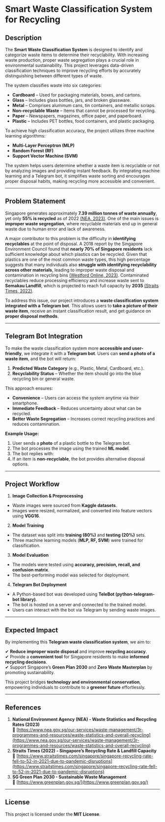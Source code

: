# Smart Waste Classification System for Recycling

## Description
The **Smart Waste Classification System** is designed to identify and categorize waste items to determine their recyclability. With increasing waste production, proper waste segregation plays a crucial role in environmental sustainability. This project leverages data-driven classification techniques to improve recycling efforts by accurately distinguishing between different types of waste.

The system classifies waste into six categories:
- **Cardboard** – Used for packaging materials, boxes, and cartons.
- **Glass** – Includes glass bottles, jars, and broken glassware.
- **Metal** – Comprises aluminum cans, tin containers, and metallic scraps.
- **Non-recyclable Waste** – Items that cannot be processed for recycling.
- **Paper** – Newspapers, magazines, office paper, and paperboard.
- **Plastic** – Includes PET bottles, food containers, and plastic packaging.

To achieve high classification accuracy, the project utilizes three machine learning algorithms:
- **Multi-Layer Perceptron (MLP)**
- **Random Forest (RF)**
- **Support Vector Machine (SVM)**  

The system helps users determine whether a waste item is recyclable or not by analyzing images and providing instant feedback. By integrating machine learning and a Telegram bot, it simplifies waste sorting and encourages proper disposal habits, making recycling more accessible and convenient.

---

## Problem Statement
Singapore generates approximately **7.39 million tonnes of waste annually**, yet only **55% is recycled** as of 2022 [(NEA, 2023)](https://www.nea.gov.sg/our-services/waste-management/3r-programmes-and-resources/waste-statistics-and-overall-recycling). One of the main issues is **improper waste segregation**, where recyclable materials end up in general waste due to human error and lack of awareness.

A major contributor to this problem is the difficulty in **identifying recyclables** at the point of disposal. A 2018 report by the Singapore Environment Council found that **nearly 70% of Singapore residents** lack sufficient knowledge about which plastics can be recycled. Given that plastics are one of the most common waste types, this high percentage suggests that many individuals also **struggle with identifying recyclability across other materials**, leading to improper waste disposal and contamination in recycling bins [(Westford Online, 2023)](https://www.westfordonline.com/blogs/singapores-plastic-predicament-unravelling-the-environmental-challenge/). Contaminated recyclables reduce processing efficiency and increase waste sent to **Semakau Landfill**, which is projected to reach full capacity by **2035** [(Straits Times, 2022)](https://www.straitstimes.com/singapore/singapore-recycling-rate-fell-to-52-in-2021-due-to-pandemic-disruptions).

To address this issue, our project introduces a **waste classification system integrated with a Telegram bot**. This allows users to **take a picture of their waste item**, receive an instant classification result, and get guidance on **proper disposal methods**.


---

## Telegram Bot Integration
To make the waste classification system more **accessible and user-friendly**, we integrate it with a **Telegram bot**. Users can **send a photo of a waste item**, and the bot will return:
1. **Predicted Waste Category** (e.g., Plastic, Metal, Cardboard, etc.).
2. **Recyclability Status** – Whether the item should go into the blue recycling bin or general waste.


This approach ensures:
- **Convenience** – Users can access the system anytime via their smartphone.
- **Immediate Feedback** – Reduces uncertainty about what can be recycled.
- **Better Waste Segregation** – Increases correct recycling practices and reduces contamination.

**Example Usage:**
1. User sends a **photo** of a plastic bottle to the Telegram bot.
2. The bot processes the image using the trained **ML model**.
3. The bot replies with:
4. If an item is **non-recyclable**, the bot provides alternative disposal options.

---

## Project Workflow
1. **Image Collection & Preprocessing**
- Waste images were sourced from **Kaggle datasets**.
- Images were resized, normalized, and converted into feature vectors using **VGG16**.

2. **Model Training**
- The dataset was split into **training (80%)** and **testing (20%)** sets.
- Three machine learning models (**MLP, RF, SVM**) were trained for classification.

3. **Model Evaluation**
- The models were tested using **accuracy, precision, recall, and confusion matrix**.
- The best-performing model was selected for deployment.

4. **Telegram Bot Deployment**
- A Python-based bot was developed using **TeleBot (python-telegram-bot library)**.
- The bot is hosted on a server and connected to the trained model.
- Users can interact with the bot via Telegram by sending waste images.

---

## Expected Impact
By implementing this **Telegram waste classification system**, we aim to:

✔ **Reduce improper waste disposal** and improve **recycling accuracy**.  
✔ Provide a **convenient tool** for Singapore residents to make **informed recycling decisions**.  
✔ Support Singapore’s **Green Plan 2030** and **Zero Waste Masterplan** by promoting sustainability.  

This project bridges **technology and environmental conservation**, empowering individuals to contribute to a **greener future** effortlessly.  

---

## References
1. **National Environment Agency (NEA) - Waste Statistics and Recycling Rates (2023)**  
🔗 [https://www.nea.gov.sg/our-services/waste-management/3r-programmes-and-resources/waste-statistics-and-overall-recycling](https://www.nea.gov.sg/our-services/waste-management/3r-programmes-and-resources/waste-statistics-and-overall-recycling)  
2. **Straits Times (2022) - Singapore’s Recycling Rate & Landfill Capacity**  
🔗 [https://www.straitstimes.com/singapore/singapore-recycling-rate-fell-to-52-in-2021-due-to-pandemic-disruptions](https://www.straitstimes.com/singapore/singapore-recycling-rate-fell-to-52-in-2021-due-to-pandemic-disruptions)  
3. **SG Green Plan 2030 - Sustainable Waste Management**  
🔗 [https://www.greenplan.gov.sg/](https://www.greenplan.gov.sg/)  

---

## License
This project is licensed under the **MIT License**.
